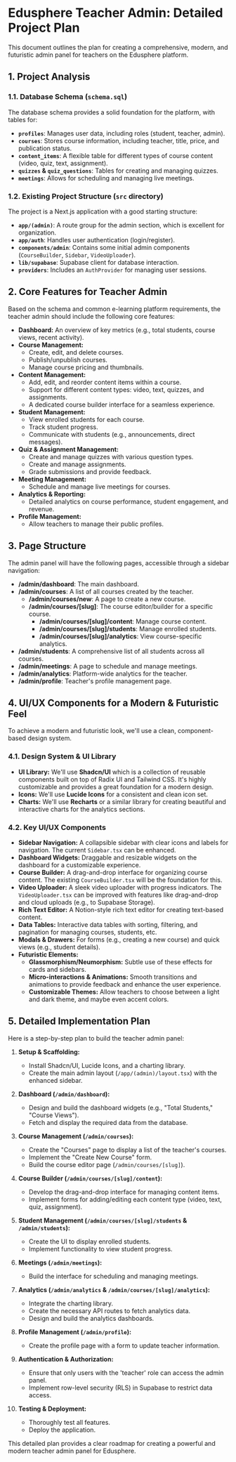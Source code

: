 # Edusphere Teacher Admin: Detailed Project Plan

This document outlines the plan for creating a comprehensive, modern, and futuristic admin panel for teachers on the Edusphere platform.

## 1. Project Analysis

### 1.1. Database Schema (`schema.sql`)

The database schema provides a solid foundation for the platform, with tables for:

-   **`profiles`**: Manages user data, including roles (student, teacher, admin).
-   **`courses`**: Stores course information, including teacher, title, price, and publication status.
-   **`content_items`**: A flexible table for different types of course content (video, quiz, text, assignment).
-   **`quizzes` & `quiz_questions`**: Tables for creating and managing quizzes.
-   **`meetings`**: Allows for scheduling and managing live meetings.

### 1.2. Existing Project Structure (`src` directory)

The project is a Next.js application with a good starting structure:

-   **`app/(admin)`**: A route group for the admin section, which is excellent for organization.
-   **`app/auth`**: Handles user authentication (login/register).
-   **`components/admin`**: Contains some initial admin components (`CourseBuilder`, `Sidebar`, `VideoUploader`).
-   **`lib/supabase`**: Supabase client for database interaction.
-   **`providers`**: Includes an `AuthProvider` for managing user sessions.

## 2. Core Features for Teacher Admin

Based on the schema and common e-learning platform requirements, the teacher admin should include the following core features:

-   **Dashboard:** An overview of key metrics (e.g., total students, course views, recent activity).
-   **Course Management:**
    -   Create, edit, and delete courses.
    -   Publish/unpublish courses.
    -   Manage course pricing and thumbnails.
-   **Content Management:**
    -   Add, edit, and reorder content items within a course.
    -   Support for different content types: video, text, quizzes, and assignments.
    -   A dedicated course builder interface for a seamless experience.
-   **Student Management:**
    -   View enrolled students for each course.
    -   Track student progress.
    -   Communicate with students (e.g., announcements, direct messages).
-   **Quiz & Assignment Management:**
    -   Create and manage quizzes with various question types.
    -   Create and manage assignments.
    -   Grade submissions and provide feedback.
-   **Meeting Management:**
    -   Schedule and manage live meetings for courses.
-   **Analytics & Reporting:**
    -   Detailed analytics on course performance, student engagement, and revenue.
-   **Profile Management:**
    -   Allow teachers to manage their public profiles.

## 3. Page Structure

The admin panel will have the following pages, accessible through a sidebar navigation:

-   **/admin/dashboard**: The main dashboard.
-   **/admin/courses**: A list of all courses created by the teacher.
    -   **/admin/courses/new**: A page to create a new course.
    -   **/admin/courses/[slug]**: The course editor/builder for a specific course.
        -   **/admin/courses/[slug]/content**: Manage course content.
        -   **/admin/courses/[slug]/students**: Manage enrolled students.
        -   **/admin/courses/[slug]/analytics**: View course-specific analytics.
-   **/admin/students**: A comprehensive list of all students across all courses.
-   **/admin/meetings**: A page to schedule and manage meetings.
-   **/admin/analytics**: Platform-wide analytics for the teacher.
-   **/admin/profile**: Teacher's profile management page.

## 4. UI/UX Components for a Modern & Futuristic Feel

To achieve a modern and futuristic look, we'll use a clean, component-based design system.

### 4.1. Design System & UI Library

-   **UI Library:** We'll use **Shadcn/UI** which is a collection of reusable components built on top of Radix UI and Tailwind CSS. It's highly customizable and provides a great foundation for a modern design.
-   **Icons:** We'll use **Lucide Icons** for a consistent and clean icon set.
-   **Charts:** We'll use **Recharts** or a similar library for creating beautiful and interactive charts for the analytics sections.

### 4.2. Key UI/UX Components

-   **Sidebar Navigation:** A collapsible sidebar with clear icons and labels for navigation. The current `Sidebar.tsx` can be enhanced.
-   **Dashboard Widgets:** Draggable and resizable widgets on the dashboard for a customizable experience.
-   **Course Builder:** A drag-and-drop interface for organizing course content. The existing `CourseBuilder.tsx` will be the foundation for this.
-   **Video Uploader:** A sleek video uploader with progress indicators. The `VideoUploader.tsx` can be improved with features like drag-and-drop and cloud uploads (e.g., to Supabase Storage).
-   **Rich Text Editor:** A Notion-style rich text editor for creating text-based content.
-   **Data Tables:** Interactive data tables with sorting, filtering, and pagination for managing courses, students, etc.
-   **Modals & Drawers:** For forms (e.g., creating a new course) and quick views (e.g., student details).
-   **Futuristic Elements:**
    -   **Glassmorphism/Neumorphism:** Subtle use of these effects for cards and sidebars.
    -   **Micro-interactions & Animations:** Smooth transitions and animations to provide feedback and enhance the user experience.
    -   **Customizable Themes:** Allow teachers to choose between a light and dark theme, and maybe even accent colors.

## 5. Detailed Implementation Plan

Here is a step-by-step plan to build the teacher admin panel:

1.  **Setup & Scaffolding:**
    -   Install Shadcn/UI, Lucide Icons, and a charting library.
    -   Create the main admin layout (`/app/(admin)/layout.tsx`) with the enhanced sidebar.

2.  **Dashboard (`/admin/dashboard`):**
    -   Design and build the dashboard widgets (e.g., "Total Students," "Course Views").
    -   Fetch and display the required data from the database.

3.  **Course Management (`/admin/courses`):**
    -   Create the "Courses" page to display a list of the teacher's courses.
    -   Implement the "Create New Course" form.
    -   Build the course editor page (`/admin/courses/[slug]`).

4.  **Course Builder (`/admin/courses/[slug]/content`):**
    -   Develop the drag-and-drop interface for managing content items.
    -   Implement forms for adding/editing each content type (video, text, quiz, assignment).

5.  **Student Management (`/admin/courses/[slug]/students` & `/admin/students`):**
    -   Create the UI to display enrolled students.
    -   Implement functionality to view student progress.

6.  **Meetings (`/admin/meetings`):**
    -   Build the interface for scheduling and managing meetings.

7.  **Analytics (`/admin/analytics` & `/admin/courses/[slug]/analytics`):**
    -   Integrate the charting library.
    -   Create the necessary API routes to fetch analytics data.
    -   Design and build the analytics dashboards.

8.  **Profile Management (`/admin/profile`):**
    -   Create the profile page with a form to update teacher information.

9.  **Authentication & Authorization:**
    -   Ensure that only users with the 'teacher' role can access the admin panel.
    -   Implement row-level security (RLS) in Supabase to restrict data access.

10. **Testing & Deployment:**
    -   Thoroughly test all features.
    -   Deploy the application.

This detailed plan provides a clear roadmap for creating a powerful and modern teacher admin panel for Edusphere.
